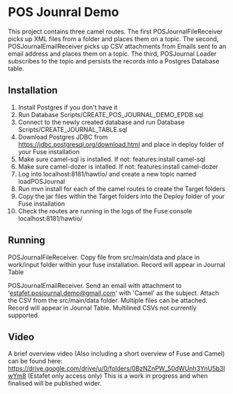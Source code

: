 POS Jounral Demo
======================

This project contains three camel routes. The first POSJournalFileReceiver picks up XML files from a folder and places them on a topic. The second, POSJournalEmailReceiver picks up CSV attachments from Emails sent to an email address and places them on a topic. The third, POSJournal Loader subscribes to the topic and persists the records into a Postgres Database table.

Installation
------------

1. Install Postgres if you don't have it
2. Run Database Scripts/CREATE_POS_JOURNAL_DEMO_EPDB.sql
3. Connect to the newly created database and run Database Scripts/CREATE_JOURNAL_TABLE.sql
4. Download Postgres JDBC from https://jdbc.postgresql.org/download.html and place in deploy folder of your Fuse installation
5. Make sure camel-sql is installed. If not: features:install camel-sql
6. Make sure camel-dozer is intalled. If not: features:install camel-dozer
7. Log into localhost:8181/hawtio/ and create a new topic named loadPOSJournal
7. Run mvn install for each of the camel routes to create the Target folders
8. Copy the jar files within the Target folders into the Deploy folder of your Fuse installation
9. Check the routes are running in the logs of the Fuse console localhost:8181/hawtio/

Running
-------

POSJournalFileReceiver. Copy file from src/main/data and place in work/input folder within your fuse installation. Record will appear in Journal Table 

POSJournalEmailReceiver. Send an email with attachment to 'estafet.posjournal.demo@gmail.com' with 'Camel' as the subject. Attach the CSV from the src/main/data folder. Multiple files can be attached. Record will appear in Journal Table. Multilined CSVs not currently supported.

Video
-----

A brief overview video (Also including a short overview of Fuse and Camel) can be found here:
https://drive.google.com/drive/u/0/folders/0BzNZnPW_50dWUnh3YnU5b3lwYm8
(Estafet only access only)
This is a work in progress and when finalised will be published wider.

